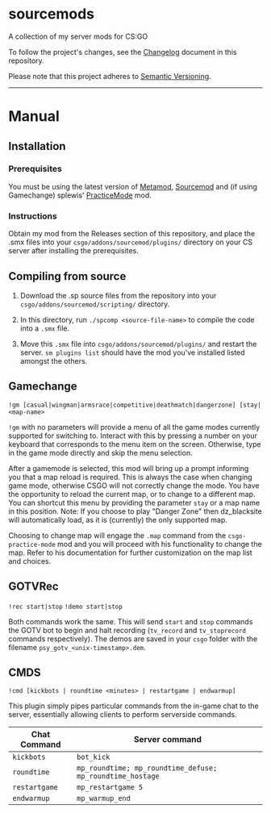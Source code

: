 # sourcemods
A collection of my server mods for CS:GO

To follow the project's changes, see the [Changelog](https://github.com/cybersteel8/sourcemods/blob/dev/CHANGELOG.md) document in this repository.

Please note that this project adheres to [Semantic Versioning](https://semver.org/spec/v2.0.0.html).

---

# Manual
## Installation
### Prerequisites
You must be using the latest version of [Metamod](https://www.sourcemm.net/), [Sourcemod](https://www.sourcemod.net/) and (if using Gamechange) splewis' [PracticeMode](https://github.com/splewis/csgo-practice-mode) mod.

### Instructions
Obtain my mod from the Releases section of this repository, and place the .smx files into your `csgo/addons/sourcemod/plugins/` directory on your CS server after installing the prerequisites.

## Compiling from source
1. Download the .sp source files from the repository into your `csgo/addons/sourcemod/scripting/` directory.

2. In this directory, run `./spcomp <source-file-name>` to compile the code into a `.smx` file.

3. Move this `.smx` file into `csgo/addons/sourcemod/plugins/` and restart the server.
`sm plugins list` should have the mod you've installed listed amongst the others.

## Gamechange
`!gm [casual|wingman|armsrace|competitive|deathmatch|dangerzone] [stay|<map-name>`

`!gm` with no parameters will provide a menu of all the game modes currently supported for switching to. Interact with this by pressing a number on your keyboard that corresponds to the menu item on the screen. Otherwise, type in the game mode directly and skip the menu selection.

After a gamemode is selected, this mod will bring up a prompt informing you that a map reload is required. This is always the case when changing game mode, otherwise CSGO will not correctly change the mode. You have the opportunity to reload the current map, or to change to a different map. You can shortcut this menu by providing the parameter `stay` or a map name in this position.
Note: If you choose to play "Danger Zone" then dz_blacksite will automatically load, as it is (currently) the only supported map.

Choosing to change map will engage the `.map` command from the `csgo-practice-mode` mod and you will proceed with his functionality to change the map. Refer to his documentation for further customization on the map list and choices.

## GOTVRec
`!rec start|stop`
`!demo start|stop`

Both commands work the same. This will send `start` and `stop` commands the GOTV bot to begin and halt recording (`tv_record` and `tv_stoprecord` commands respectively). The demos are saved in your `csgo` folder with the filename `psy_gotv_<unix-timestamp>.dem`.

## CMDS
`!cmd [kickbots | roundtime <minutes> | restartgame | endwarmup]`

This plugin simply pipes particular commands from the in-game chat to the server, essentially allowing clients to perform serverside commands.

Chat Command | Server command
---|---
`kickbots` | `bot_kick`
`roundtime` | `mp_roundtime; mp_roundtime_defuse; mp_roundtime_hostage`
`restartgame` | `mp_restartgame 5`
`endwarmup` | `mp_warmup_end`
